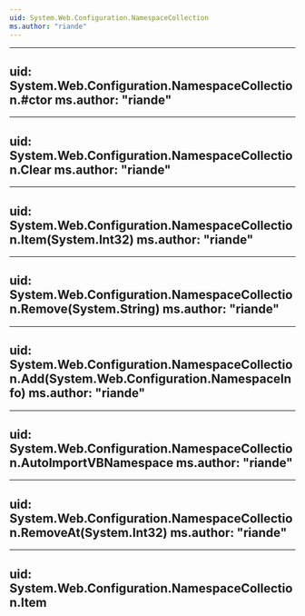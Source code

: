 ```yaml
---
uid: System.Web.Configuration.NamespaceCollection
ms.author: "riande"
---
```


---
uid: System.Web.Configuration.NamespaceCollection.#ctor
ms.author: "riande"
---

---
uid: System.Web.Configuration.NamespaceCollection.Clear
ms.author: "riande"
---

---
uid: System.Web.Configuration.NamespaceCollection.Item(System.Int32)
ms.author: "riande"
---

---
uid: System.Web.Configuration.NamespaceCollection.Remove(System.String)
ms.author: "riande"
---

---
uid: System.Web.Configuration.NamespaceCollection.Add(System.Web.Configuration.NamespaceInfo)
ms.author: "riande"
---

---
uid: System.Web.Configuration.NamespaceCollection.AutoImportVBNamespace
ms.author: "riande"
---

---
uid: System.Web.Configuration.NamespaceCollection.RemoveAt(System.Int32)
ms.author: "riande"
---

---
uid: System.Web.Configuration.NamespaceCollection.Item
---
